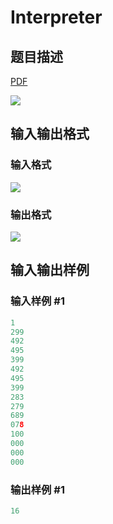 # Interpreter

## 题目描述

[problemUrl]: https://uva.onlinejudge.org/index.php?option=com_onlinejudge&Itemid=8&category=12&page=show_problem&problem=974

[PDF](https://uva.onlinejudge.org/external/100/p10033.pdf)

![](https://cdn.luogu.com.cn/upload/vjudge_pic/UVA10033/c018ea9ff9feb0b3021f0b8583bb7d1c9d718a39.png)

## 输入输出格式

### 输入格式

![](https://cdn.luogu.com.cn/upload/vjudge_pic/UVA10033/e396591370875603c3a24bbe125c91073b83e94f.png)

### 输出格式

![](https://cdn.luogu.com.cn/upload/vjudge_pic/UVA10033/dae27262d5fb12904af88b9900d0b3ad62bb2d1a.png)

## 输入输出样例

### 输入样例 #1

```cpp
1
299
492
495
399
492
495
399
283
279
689
078
100
000
000
000
```


### 输出样例 #1

```cpp
16
```


